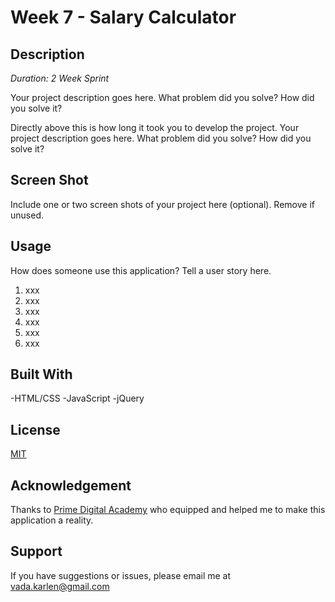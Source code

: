 # Week 7 - Salary Calculator

## Description

_Duration: 2 Week Sprint_

Your project description goes here. What problem did you solve? How did you solve it?

Directly above this is how long it took you to develop the project. Your project description goes here. What problem did you solve? How did you solve it?

## Screen Shot

Include one or two screen shots of your project here (optional). Remove if unused.

## Usage

How does someone use this application? Tell a user story here.

1. xxx
2. xxx
3. xxx
4. xxx
5. xxx
6. xxx

## Built With

-HTML/CSS
-JavaScript
-jQuery

## License

[MIT](https://choosealicense.com/licenses/mit/)

## Acknowledgement

Thanks to [Prime Digital Academy](www.primeacademy.io) who equipped and helped me to make this application a reality.

## Support

If you have suggestions or issues, please email me at [vada.karlen@gmail.com](vada.karlen@gmail.com)
